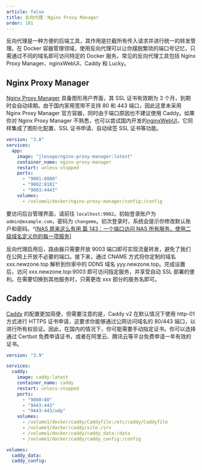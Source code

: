 ```yaml
---
article: false
title: 反向代理：Nginx Proxy Manager
order: 101
---
```


反向代理是一种方便的后端工具，其作用是拦截所有传入请求并进行统一的转发管理。在 Docker 容器管理领域，使用反向代理可以让你摆脱繁琐的端口号记忆，只需通过不同的域名即可访问特定的 Docker 服务。常见的反向代理工具包括 Nginx Proxy Manager、nginxWebUI、Caddy 和 Lucky。

## Nginx Proxy Manager

[Nginx Proxy Manager](https://github.com/jlesage/docker-nginx-proxy-manager) 具备图形用户界面，其 SSL 证书有效期为 3 个月，到期时会自动续期。由于国内家用宽带不支持 80 和 443 端口，因此这里未采用 Nginx Proxy Manager 官方容器，同时由于端口原因也不建议使用 Caddy。如果你对 Nginx Proxy Manager 不熟悉，也可以尝试国内开发的[nginxWebUI](https://www.nginxwebui.cn/product.html)，它同样集成了图形化配置、SSL 证书申请、自动续签 SSL 证书等功能。

```yml
version: "3.8"
services:
  app:
    image: "jlesage/nginx-proxy-manager:latest"
    container_name: nginx-proxy-manager
    restart: unless-stopped
    ports:
      - "9001:8080"
      - "9002:8181"
      - "9003:4443"
    volumes:
      - /volume1/docker/nginx-proxy-manager/config:/config
```

要访问后台管理界面，请前往 `localhost:9002`。初始登录账户为 `admin@example.com`，密码为 `changeme`。初次登录时，系统会提示你修改默认账户和密码。^[[NAS 原来这么有用 篇 143：一个端口访问 NAS 所有服务，使用二级域名定义你的每一项服务](https://post.smzdm.com/p/az6989nn/)]

反向代理启用后，路由器只需要开放 9003 端口即可实现流量转发，避免了我们在公网上开放不必要的端口。接下来，通过 CNAME 方式将你定制的域名 xxx.newzone.top 解析到你家中的 DDNS 域名 yyy.newzone.top。完成设置后，访问 xxx.newzone.top:9003 即可访问指定服务，并享受自动 SSL 部署的便利。在需要切换到其他服务时，只需更改 xxx 部分的服务名即可。

## Caddy

[Caddy](https://caddyserver.com/) 的配置更加简便，但需要注意的是，Caddy v2 在默认情况下使用 http-01 方式进行 HTTPS 证书申请，这要求你能够通过公网访问域名的 80/443 端口，以进行所有权验证。因此，在国内的情况下，你可能需要手动指定证书。你可以选择通过 Certbot 免费申请证书，或者在阿里云、腾讯云等平台免费申请一年有效的证书。

```yml
version: "3.9"

services:
  caddy:
    image: caddy:latest
    container_name: caddy
    restart: unless-stopped
    ports:
      - "9080:80"
      - "9443:443"
      - "9443:443/udp"
    volumes:
      - /volume1/docker/caddy/Caddyfile:/etc/caddy/Caddyfile
      - /volume1/docker/caddy/site:/srv
      - /volume1/docker/caddy/caddy_data:/data
      - /volume1/docker/caddy/caddy_config:/config

volumes:
  caddy_data:
  caddy_config:
```
